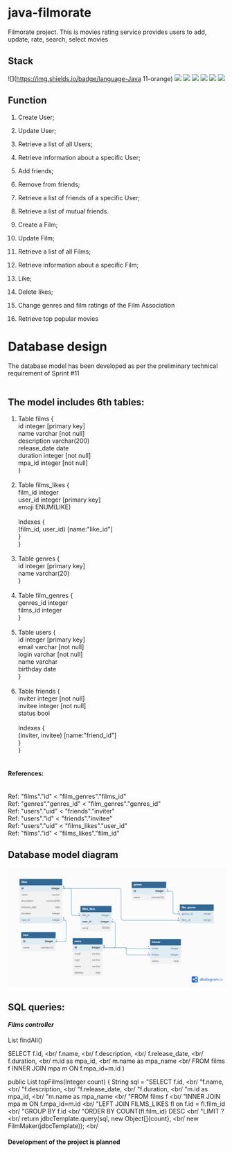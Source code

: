 # java-filmorate
Filmorate project. This is movies rating service provides users to add, update, rate, search, select movies

## Stack
![](https://img.shields.io/badge/language-Java 11-orange)
![](https://img.shields.io/badge/build_automation_tool-Maven-red)
![](https://img.shields.io/badge/tools-Lombok-orange)
![](https://img.shields.io/badge/framework-Spring_boot-green)
![](https://img.shields.io/badge/database-H2Database-blue)
![](https://img.shields.io/badge/database-JDBC-grey)
![](https://img.shields.io/badge/test-JUnit-brown)

## Function
1. Create User;
2. Update User;
3. Retrieve a list of all Users;
4. Retrieve information about a specific User;
5. Add friends;
6. Remove from friends;
7. Retrieve a list of friends of a specific User;
8. Retrieve a list of mutual friends.

9. Create a Film;
10. Update Film;
11. Retrieve a list of all Films;
12. Retrieve information about a specific Film;
13. Like;
14. Delete likes;
15. Change genres and film ratings of the Film Association
16. Retrieve top popular movies

#  **Database design** #
The database model has been developed as per the preliminary technical requirement of Sprint #11 <br/>
<br/>
## The model includes 6th tables: ##
1. Table films { <br/>
   id integer [primary key] <br/>
   name varchar [not null] <br/>
   description varchar(200) <br/>
   release_date date <br/>
   duration integer [not null] <br/>
   mpa_id integer [not null] <br/>
   } <br/>
   <br/>
2. Table films_likes { <br/>
   film_id integer <br/>
   user_id integer [primary key] <br/>
   emoji ENUM(LIKE) <br/>
   <br/>
   Indexes { <br/>
   (film_id, user_id) [name:"like_id"] <br/>
   } <br/>
   } <br/>
   <br/>
3. Table genres { <br/>
   id integer [primary key] <br/>
   name varchar(20) <br/>
   } <br/>
   <br/>
4. Table film_genres { <br/>
   genres_id integer <br/>
   films_id integer <br/>
   } <br/>
   <br/>
5. Table users { <br/>
   id integer [primary key] <br/>
   email varchar [not null] <br/>
   login varchar [not null] <br/>
   name varchar <br/>
   birthday date <br/>
   } <br/>
   <br/>
6. Table friends  { <br/>
   inviter integer [not null] <br/>
   invitee integer [not null] <br/>
   status bool <br/>
   <br/>
   Indexes { <br/>
   (inviter, invitee) [name:"friend_id"] <br/>
   } <br/>
   } <br/>
   <br/>
#### References: ####
 <br/>
Ref: "films"."id" < "film_genres"."films_id" <br/>
Ref: "genres"."genres_id" < "film_genres"."genres_id" <br/>
Ref: "users"."uid" < "friends"."inviter" <br/>
Ref: "users"."id" < "friends"."invitee" <br/>
Ref: "users"."uid" < "films_likes"."user_id" <br/>
Ref: "films"."id" < "films_likes"."film_id" <br/>


## **Database model diagram** ##

![Filmorate database diagram](https://github.com/LeonidBS/java-filmorate/blob/add-database/resources/filmorate_db_diagram1.png)


## **SQL queries:** ##

#### _Films controller_ ####

List<Film> findAll()  <br/>

SELECT f.id, <br/
f.name,  <br/
f.description,  <br/
f.release_date,  <br/
f.duration, <br/
m.id as mpa_id, <br/
m.name as mpa_name  <br/
FROM films f
INNER JOIN mpa m ON f.mpa_id=m.id )  <br/>

public List<Film> topFilms(Integer count) {
String sql = "SELECT f.id,   <br/
"f.name,   <br/
"f.description,   <br/
"f.release_date,   <br/
"f.duration,  <br/
"m.id as mpa_id,   <br/
"m.name as mpa_name   <br/
"FROM films f   <br/
"INNER JOIN mpa m ON f.mpa_id=m.id   <br/
"LEFT JOIN FILMS_LIKES fl on f.id = fl.film_id   <br/
"GROUP BY f.id   <br/
"ORDER BY COUNT(fl.film_id) DESC   <br/
"LIMIT ?   <br/
return jdbcTemplate.query(sql, new Object[]{count},   <br/
new FilmMaker(jdbcTemplate));   <br/

#### Development of the project is planned




